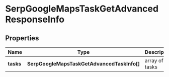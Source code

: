 # SerpGoogleMapsTaskGetAdvancedResponseInfo

## Properties

| Name | Type | Description | Notes |
|------------ | ------------- | ------------- | -------------|
**tasks** | **SerpGoogleMapsTaskGetAdvancedTaskInfo[]** | array of tasks |[optional]|